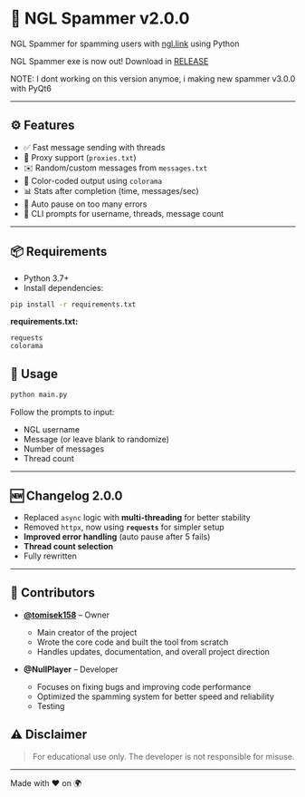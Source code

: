 # 🔁 NGL Spammer v2.0.0

NGL Spammer for spamming users with [ngl.link](https://ngl.link) using Python

NGL Spammer exe is now out! Download in [RELEASE](https://github.com/tomisek158/ngl-spammer/releases/tag/1.0)

NOTE: I dont working on this version anymoe, i making new spammer v3.0.0 with PyQt6

---

## ⚙️ Features

- ✅ Fast message sending with threads
- 🧱 Proxy support (`proxies.txt`)
- ✉️ Random/custom messages from `messages.txt`
- 🎨 Color-coded output using `colorama`
- 📊 Stats after completion (time, messages/sec)
- 🛑 Auto pause on too many errors
- 💬 CLI prompts for username, threads, message count

---

## 📦 Requirements

- Python 3.7+
- Install dependencies:

```bash
pip install -r requirements.txt
```

**requirements.txt:**
```
requests
colorama
```


## 🚀 Usage

```bash
python main.py
```

Follow the prompts to input:
- NGL username
- Message (or leave blank to randomize)
- Number of messages
- Thread count

---

## 🆕 Changelog 2.0.0

- Replaced `async` logic with **multi-threading** for better stability
- Removed `httpx`, now using **`requests`** for simpler setup
- **Improved error handling** (auto pause after 5 fails)
- **Thread count selection**
- Fully rewritten

---

## 👥 Contributors

- **[@tomisek158](https://github.com/tomisek158)** – Owner  
  - Main creator of the project  
  - Wrote the core code and built the tool from scratch  
  - Handles updates, documentation, and overall project direction

- **@NullPlayer** – Developer
  - Focuses on fixing bugs and improving code performance  
  - Optimized the spamming system for better speed and reliability  
  - Testing


## ⚠️ Disclaimer

> For educational use only. The developer is not responsible for misuse.   

---

Made with ❤️ on 🌍
